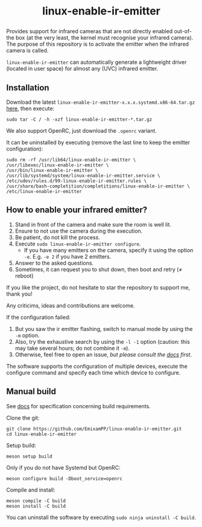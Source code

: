 # <p align=center>linux-enable-ir-emitter</p>

Provides support for infrared cameras that are not directly enabled out-of-the box (at the very least, the kernel must recognise your infrared camera). The purpose of this repository is to activate the emitter when the infrared camera is called.

`linux-enable-ir-emitter` can automatically generate a lightweight driver (located in user space) for almost any (UVC) infrared emitter.

## Installation
Download the latest `linux-enable-ir-emitter-x.x.x.systemd.x86-64.tar.gz` [here](https://github.com/EmixamPP/linux-enable-ir-emitter/releases/latest), then execute:
```
sudo tar -C / -h -xzf linux-enable-ir-emitter-*.tar.gz
```

We also support OpenRC, just download the `.openrc` variant.

It can be uninstalled by executing (remove the last line to keep the emitter configuration):
```
sudo rm -rf /usr/lib64/linux-enable-ir-emitter \
/usr/libexec/linux-enable-ir-emitter \
/usr/bin/linux-enable-ir-emitter \
/usr/lib/systemd/system/linux-enable-ir-emitter.service \
/etc/udev/rules.d/99-linux-enable-ir-emitter.rules \
/usr/share/bash-completition/completitions/linux-enable-ir-emitter \
/etc/linux-enable-ir-emitter
```

## How to enable your infrared emitter?
1. Stand in front of the camera and make sure the room is well lit.
2. Ensure to not use the camera during the execution.
3. Be patient, do not kill the process.
4. Execute `sudo linux-enable-ir-emitter configure`.
    * If you have many emitters on the camera, specify it using the option `-e`. E.g. `-e 2` if you have 2 emitters.
5. Answer to the asked questions.
6. Sometimes, it can request you to shut down, then boot and retry ($\neq$ reboot)

If you like the project, do not hesitate to star the repository to support me, thank you!

Any criticims, ideas and contributions are welcome.

If the configuration failed:
1. But you saw the ir emitter flashing, switch to manual mode by using the `-m` option.
2. Also, try the exhaustive search by using the `-l -1` option (caution: this may take several hours; do not combine it `-m`).
3. Otherwise, feel free to open an issue, *but please consult the [docs](docs/README.md) first*.

The software supports the configuration of multiple devices, execute the configure command and specify each time which device to configure.

## Manual build
See [docs](docs/requirements.md) for specification concerning build requirements.

Clone the git:
```
git clone https://github.com/EmixamPP/linux-enable-ir-emitter.git
cd linux-enable-ir-emitter
```

Setup build:
```
meson setup build
```

Only if you do not have Systemd but OpenRC:
```
meson configure build -Dboot_service=openrc
```

Compile and install:
```
meson compile -C build
meson install -C build
```

You can uninstall the software by executing `sudo ninja uninstall -C build`. 
